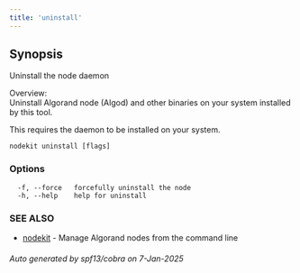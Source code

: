```yaml
---
title: 'uninstall'
---
```


## Synopsis

Uninstall the node daemon

Overview:  
Uninstall Algorand node (Algod) and other binaries on your system installed by this tool.

This requires the daemon to be installed on your system.

```
nodekit uninstall [flags]
```

### Options

```
  -f, --force   forcefully uninstall the node
  -h, --help    help for uninstall
```

### SEE ALSO

- [nodekit](../nodekit) - Manage Algorand nodes from the command line

###### Auto generated by spf13/cobra on 7-Jan-2025
